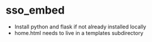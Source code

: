 # sso_embed

- Install python and flask if not already installed locally
- home.html needs to live in a templates subdirectory
